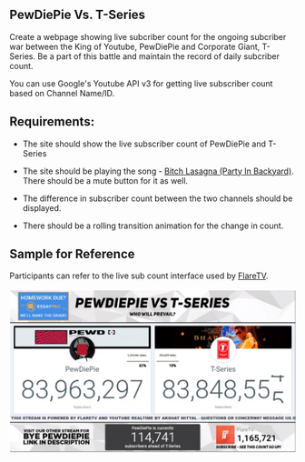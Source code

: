 ## PewDiePie Vs. T-Series

Create a webpage showing live subcriber count for the ongoing subcriber war between the King of Youtube, PewDiePie and Corporate Giant, T-Series. Be a part of this battle and maintain the record of daily subcriber count.

You can use Google's Youtube API v3 for getting live subscriber count based on Channel Name/ID. 

## Requirements:
* The site should show the live subscriber count of PewDiePie and T-Series

* The site should be playing the song - [Bitch Lasagna (Party In Backyard)](https://www.youtube.com/watch?v=6Dh-RL__uN4). There should be a mute button for it as well.

* The difference in subscriber count between the two channels should be displayed.

* There should be a rolling transition animation for the change in count.

## Sample for Reference

Participants can refer to the live sub count interface used by [FlareTV](https://www.youtube.com/watch?v=dAx1wXmpTdM).

![sample](static/subcount.png)